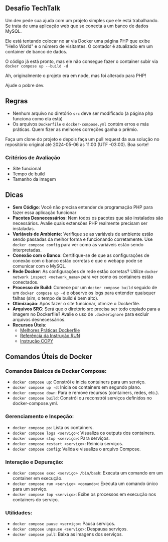 ## Desafio TechTalk

Um dev pede sua ajuda com um projeto simples que ele está trabalhando. Se trata de uma aplicação web que se conecta a um banco de dados MySQL.

Ele está tentando colocar no ar via Docker uma página PHP que exibe "Hello World" e o número de visitantes.
O contador é atualizado em um container de banco de dados.

O código já está pronto, mas ele não consegue fazer o container subir via `docker compose up --build -d`

Ah, originalmente o projeto era em node, mas foi alterado para PHP!

Ajude o pobre dev.

## Regras

- Nenhum arquivo no diretório `src` deve ser modificado (a página php funciona como ela está)
- Os arquivos `Dockerfile` e `docker-compose.yml` contém erros e más práticas. Quem fizer as melhores correções ganha o prêmio.

Faça um clone do projeto e depois faça um pull request da sua solução no repositório original até 2024-05-06 às 11:00 (UTF -03:00). Boa sorte!

### Critérios de Avaliação

- Site funcional
- Tempo de build
- Tamanho da imagem

## Dicas

- **Sem Código**: Você não precisa entender de programação PHP para fazer essa aplicação funcionar
- **Pacotes Desnecessários**: Nem todos os pacotes que são instalados são necessários. Avalie quais extensões PHP realmente precisam ser instaladas.
- **Variáveis de Ambiente**: Verifique se as variáveis de ambiente estão sendo passadas da melhor forma e funcionando corretamente. Use `docker compose config` para ver como as variáveis estão sendo interpretadas.
- **Conexão com o Banco**: Certifique-se de que as configurações de conexão com o banco estão corretas e que o webapp pode se comunicar com o MySQL.
- **Rede Docker**: As configurações de rede estão corretas? Utilize `docker network inspect <network_name>` para ver como os containers estão conectados.
- **Processo de Build**: Comece por um `docker compose build` seguido de um `docker compose up -d` e observe os logs para entender quaisquer falhas (sim, o tempo de build é bem alto).
- **Otimização**: Após fazer o site funcionar, otimize o Dockerfile.
- **Arquivos SRC**: Será que o diretório src precisa ser todo copiado para a imagem no Dockerfile? Avalie o uso de `.dockerignore` para excluir arquivos desnecessários.
- **Recursos Úteis**:
  - [Melhores Práticas Dockerfile](https://docs.docker.com/develop/develop-images/dockerfile_best-practices/)
  - [Referência da Instrução RUN](https://docs.docker.com/engine/reference/builder/#run)
  - [Instrução COPY](https://docs.docker.com/engine/reference/builder/#copy)

## Comandos Úteis de Docker

### Comandos Básicos de Docker Compose:

- `docker compose up`: Constrói e inicia containers para um serviço.
- `docker compose up -d`: Inicia os containers em segundo plano.
- `docker compose down`: Para e remove recursos (containers, redes, etc.).
- `docker compose build`: Constrói ou reconstrói serviços definidos no docker-compose.yml.

### Gerenciamento e Inspeção:

- `docker compose ps`: Lista os containers.
- `docker compose logs <serviço>`: Visualiza os outputs dos containers.
- `docker compose stop <serviço>`: Para serviços.
- `docker compose restart <serviço>`: Reinicia serviços.
- `docker compose config`: Valida e visualiza o arquivo Compose.

### Interação e Depuração:

- `docker compose exec <serviço> /bin/bash`: Executa um comando em um container em execução.
- `docker compose run <serviço> <comando>`: Executa um comando único para um serviço.
- `docker compose top <serviço>`: Exibe os processos em execução nos containers do serviço.

### Utilidades:

- `docker compose pause <serviço>`: Pausa serviços.
- `docker compose unpause <serviço>`: Despausa serviços.
- `docker compose pull`: Baixa as imagens dos serviços.